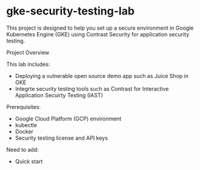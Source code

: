 # gke-security-testing-lab
This project is designed to help you set up a secure environment in Google Kubernetes Engine (GKE) using Contrast Security for application security testing.

Project Overview

This lab includes:
- Deploying a vulnerable open source demo app such as Juice Shop in GKE
- Integrte security testing tools such as Contrast for Interactive Application Secuirty Testing (IAST)

Prerequisites:
- Google Cloud Platform (GCP) environment
- kubectle
- Docker
- Security testing license and API keys

Need to add:
- Quick start
